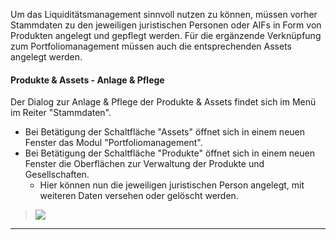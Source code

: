 
Um das Liquiditätsmanagement sinnvoll nutzen zu können, müssen vorher Stammdaten zu den jeweiligen juristischen Personen oder AIFs in Form von Produkten angelegt und gepflegt werden. Für die ergänzende Verknüpfung zum Portfoliomanagement müssen auch die entsprechenden Assets angelegt werden.

#### Produkte & Assets - Anlage & Pflege

Der Dialog zur Anlage & Pflege der Produkte & Assets findet sich im Menü im Reiter "Stammdaten". 
- Bei Betätigung der Schaltfläche "Assets" öffnet sich in einem neuen Fenster das Modul "Portfoliomanagement". 
- Bei Betätigung der Schaltfläche "Produkte" öffnet sich in einem neuen Fenster die Oberflächen zur Verwaltung der Produkte und Gesellschaften.
  - Hier können nun die jeweiligen juristischen Person angelegt, mit weiteren Daten versehen oder gelöscht werden.
   
> ![](http://xpecto.github.io/docs/aifExpert/aifExpert_Liquiditaet4.png)


--------

